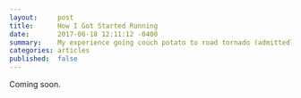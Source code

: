 ```yaml
---
layout:     post
title:      How I Got Started Running
date:       2017-06-18 12:11:12 -0400
summary:    My experience going couch potato to road tornado (admittedly work in progress).
categories: articles
published:  false
---
```


Coming soon.
